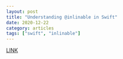 ```yaml
---
layout: post
title: "Understanding @inlinable in Swift"
date: 2020-12-22
category: articles
tags: ["swift", "inlinable"]
---
```

[LINK](https://swiftrocks.com/understanding-inlinable-in-swift.html)